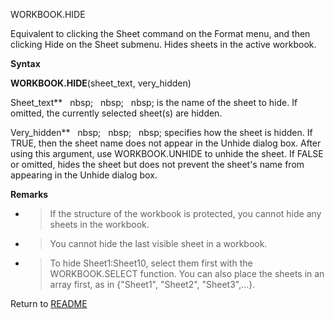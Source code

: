 WORKBOOK.HIDE

Equivalent to clicking the Sheet command on the Format menu, and then
clicking Hide on the Sheet submenu. Hides sheets in the active workbook.

**Syntax**

**WORKBOOK.HIDE**(sheet\_text, very\_hidden)

Sheet\_text**&nbsp;&nbsp;&nbsp;nbsp;&nbsp;&nbsp;&nbsp;nbsp;&nbsp;&nbsp;&nbsp;nbsp;&nbsp;is the name of the sheet to hide. If
omitted, the currently selected sheet(s) are hidden.

Very\_hidden**&nbsp;&nbsp;&nbsp;nbsp;&nbsp;&nbsp;&nbsp;nbsp;&nbsp;&nbsp;&nbsp;nbsp;&nbsp;specifies how the sheet is hidden.
If TRUE, then the sheet name does not appear in the Unhide dialog box.
After using this argument, use WORKBOOK.UNHIDE to unhide the sheet. If
FALSE or omitted, hides the sheet but does not prevent the sheet's name
from appearing in the Unhide dialog box.

**Remarks**

  - > If the structure of the workbook is protected, you cannot hide any
    > sheets in the workbook.

  - > You cannot hide the last visible sheet in a workbook.

  - > To hide Sheet1:Sheet10, select them first with the WORKBOOK.SELECT
    > function. You can also place the sheets in an array first, as in
    > {"Sheet1", "Sheet2", "Sheet3",...}.



Return to [README](README.md)

